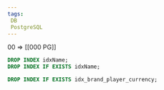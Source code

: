 ```yaml
---
tags:
 DB
 PostgreSQL
---
```


00 => [[000 PG]]


```sql
DROP INDEX idxName;
DROP INDEX IF EXISTS idxName;
```



```sql
DROP INDEX IF EXISTS idx_brand_player_currency;
```